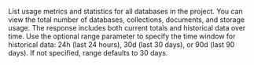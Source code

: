 List usage metrics and statistics for all databases in the project. You can view the total number of databases, collections, documents, and storage usage. The response includes both current totals and historical data over time. Use the optional range parameter to specify the time window for historical data: 24h (last 24 hours), 30d (last 30 days), or 90d (last 90 days). If not specified, range defaults to 30 days.